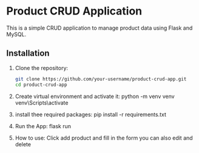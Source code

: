 # Product CRUD Application

This is a simple CRUD application to manage product data using Flask and MySQL.

## Installation

1. Clone the repository:

   ```sh
   git clone https://github.com/your-username/product-crud-app.git
   cd product-crud-app
2. Create virtual environment and activate it:
    python -m venv venv
    venv\Scripts\activate
3. install thee required packages:
    pip install -r requirements.txt
4. Run the App:
    flask run
5.  How to use:
    Click add product
    and fill in the form
    you can also edit and delete

